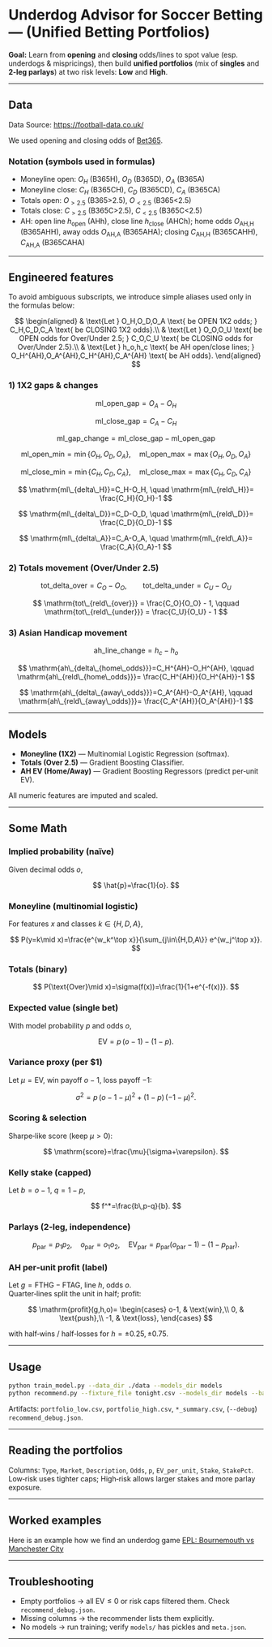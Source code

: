# Underdog Advisor for Soccer Betting — (Unified Betting Portfolios)

**Goal:** Learn from **opening** and **closing** odds/lines to spot value (esp. underdogs & mispricings), then build **unified portfolios** (mix of **singles** and **2‑leg parlays**) at two risk levels: **Low** and **High**.


---

## Data

Data Source: https://football-data.co.uk/

We used opening and closing odds of [Bet365](https://www.bet365.com/).

### Notation (symbols used in formulas)

- Moneyline open: $O_H$ (B365H), $O_D$ (B365D), $O_A$ (B365A)  
- Moneyline close: $C_H$ (B365CH), $C_D$ (B365CD), $C_A$ (B365CA)  
- Totals open: $O_{>2.5}$ (B365>2.5), $O_{<2.5}$ (B365<2.5)  
- Totals close: $C_{>2.5}$ (B365C>2.5), $C_{<2.5}$ (B365C<2.5)  
- AH: open line $h_{\text{open}}$ (AHh), close line $h_{\text{close}}$ (AHCh); home odds $O_{\text{AH,H}}$ (B365AHH), away odds $O_{\text{AH,A}}$ (B365AHA); closing $C_{\text{AH,H}}$ (B365CAHH), $C_{\text{AH,A}}$ (B365CAHA)

---

## Engineered features

To avoid ambiguous subscripts, we introduce simple aliases used only in the formulas below:

$$
\begin{aligned}
& \text{Let } O_H,O_D,O_A \text{ be OPEN 1X2 odds; } C_H,C_D,C_A \text{ be CLOSING 1X2 odds}.\\
& \text{Let } O_O,O_U \text{ be OPEN odds for Over/Under 2.5; } C_O,C_U \text{ be CLOSING odds for Over/Under 2.5}.\\
& \text{Let } h_o,h_c \text{ be AH open/close lines; } O_H^{AH},O_A^{AH},C_H^{AH},C_A^{AH} \text{ be AH odds}.
\end{aligned}
$$

### 1) 1X2 gaps & changes

$$
\mathrm{ml\_{open\_gap}} = O_A - O_H
$$

$$
\mathrm{ml\_{close\_gap}} = C_A - C_H
$$

$$
\mathrm{ml\_{gap\_change}} = \mathrm{ml\_{close\_gap}} - \mathrm{ml\_{open\_gap}}
$$

$$
\mathrm{ml\_{open\_min}} = \min\{O_H,O_D,O_A\}, \quad
\mathrm{ml\_{open\_max}} = \max\{O_H,O_D,O_A\}
$$

$$
\mathrm{ml\_{close\_min}} = \min\{C_H,C_D,C_A\}, \quad
\mathrm{ml\_{close\_max}} = \max\{C_H,C_D,C_A\}
$$

$$
\mathrm{ml\_{delta\_H}}=C_H-O_H, \quad \mathrm{ml\_{reld\_H}}= \frac{C_H}{O_H}-1
$$

$$
\mathrm{ml\_{delta\_D}}=C_D-O_D, \quad \mathrm{ml\_{reld\_D}}= \frac{C_D}{O_D}-1
$$

$$
\mathrm{ml\_{delta\_A}}=C_A-O_A, \quad \mathrm{ml\_{reld\_A}}= \frac{C_A}{O_A}-1
$$

### 2) Totals movement (Over/Under 2.5)

$$
\mathrm{tot\_{delta\_{over}}} = C_O - O_O, \qquad
\mathrm{tot\_{delta\_{under}}} = C_U - O_U
$$

$$
\mathrm{tot\_{reld\_{over}}} = \frac{C_O}{O_O} - 1, \qquad
\mathrm{tot\_{reld\_{under}}} = \frac{C_U}{O_U} - 1
$$

### 3) Asian Handicap movement

$$
\mathrm{ah\_{line\_change}} = h_c - h_o
$$

$$
\mathrm{ah\_{delta\_{home\_odds}}}=C_H^{AH}-O_H^{AH}, \qquad
\mathrm{ah\_{reld\_{home\_odds}}}= \frac{C_H^{AH}}{O_H^{AH}}-1
$$

$$
\mathrm{ah\_{delta\_{away\_odds}}}=C_A^{AH}-O_A^{AH}, \qquad
\mathrm{ah\_{reld\_{away\_odds}}}= \frac{C_A^{AH}}{O_A^{AH}}-1
$$

---

## Models

- **Moneyline (1X2)** — Multinomial Logistic Regression (softmax).  
- **Totals (Over 2.5)** — Gradient Boosting Classifier.  
- **AH EV (Home/Away)** — Gradient Boosting Regressors (predict per‑unit EV).

All numeric features are imputed and scaled.

---

## Some Math

### Implied probability (naïve)

Given decimal odds $o$,

$$
\hat{p}=\frac{1}{o}.
$$

### Moneyline (multinomial logistic)

For features $x$ and classes $k\in\{H,D,A\}$,

$$
P(y=k\mid x)=\frac{e^{w_k^\top x}}{\sum_{j\in\{H,D,A\}} e^{w_j^\top x}}.
$$

### Totals (binary)

$$
P(\text{Over}\mid x)=\sigma(f(x))=\frac{1}{1+e^{-f(x)}}.
$$

### Expected value (single bet)

With model probability $p$ and odds $o$,

$$
\mathrm{EV}=p\,(o-1)-(1-p).
$$

### Variance proxy (per \$1)

Let $\mu=\mathrm{EV}$, win payoff $o-1$, loss payoff $-1$:

$$
\sigma^2 = p\,(o-1-\mu)^2 + (1-p)\,(-1-\mu)^2.
$$

### Scoring & selection

Sharpe‑like score (keep $\mu>0$):

$$
\mathrm{score}=\frac{\mu}{\sigma+\varepsilon}.
$$

### Kelly stake (capped)

Let $b=o-1$, $q=1-p$,

$$
f^*=\frac{b\,p-q}{b}.
$$

### Parlays (2‑leg, independence)

$$
p_{\text{par}}=p_1p_2,\quad o_{\text{par}}=o_1o_2,\quad
\mathrm{EV}_{\text{par}}=p_{\text{par}}(o_{\text{par}}-1)-(1-p_{\text{par}}).
$$

### AH per‑unit profit (label)

Let $g=\mathrm{FTHG}-\mathrm{FTAG}$, line $h$, odds $o$.  
Quarter‑lines split the unit in half; profit:

$$
\mathrm{profit}(g,h,o)=
\begin{cases}
o-1, & \text{win},\\
0,   & \text{push},\\
-1,  & \text{loss},
\end{cases}
$$

with half‑wins / half‑losses for $h=\pm0.25,\pm0.75$.

---

## Usage

```bash
python train_model.py --data_dir ./data --models_dir models
python recommend.py --fixture_file tonight.csv --models_dir models --bankroll 1000 --max_games 5 --max_picks 8 --debug
```

Artifacts: `portfolio_low.csv`, `portfolio_high.csv`, `*_summary.csv`, (`--debug`) `recommend_debug.json`.

---

## Reading the portfolios

Columns: `Type`, `Market`, `Description`, `Odds`, `p`, `EV_per_unit`, `Stake`, `StakePct`.  
Low‑risk uses tighter caps; High‑risk allows larger stakes and more parlay exposure.

---

## Worked examples

Here is an example how we find an underdog game [EPL: Bournemouth vs Manchester City](underdog_example.md)

---

## Troubleshooting

- Empty portfolios → all $\mathrm{EV}\le0$ or risk caps filtered them. Check `recommend_debug.json`.
- Missing columns → the recommender lists them explicitly.
- No models → run training; verify `models/` has pickles and `meta.json`.

---
